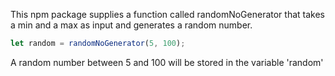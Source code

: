 This npm package supplies a function called randomNoGenerator that takes a min and a max as input and generates a random number.

```jsx
let random = randomNoGenerator(5, 100);
```

A random number between 5 and 100 will be stored in the variable 'random'
